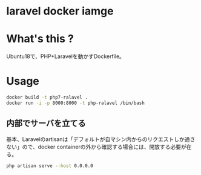 laravel docker iamge
====================

# What's this ?

Ubuntu18で、PHP+Laravelを動かすDockerfile。

# Usage

```bash
docker build -t php7-ralavel .
docker run -i -p 8000:8000 -t php-ralavel /bin/bash
```

## 内部でサーバを立てる

基本、Laravelのartisanは「デフォルトが自マシン内からのリクエストしか通さない」ので、docker containerの外から確認する場合には、開放する必要が在る。

```bash
php artisan serve --host 0.0.0.0
```
